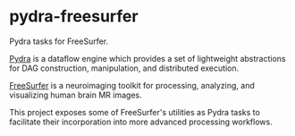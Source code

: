 # pydra-freesurfer

Pydra tasks for FreeSurfer.

[Pydra] is a dataflow engine which provides a set of lightweight abstractions for DAG construction, manipulation, and
distributed execution.

[FreeSurfer] is a neuroimaging toolkit for processing, analyzing, and visualizing human brain MR images.

This project exposes some of FreeSurfer's utilities as Pydra tasks to facilitate their incorporation into more advanced
processing workflows.

[Pydra]: https://nipype.github.io/pydra/
[Freesurfer]: https://surfer.nmr.mgh.harvard.edu/
